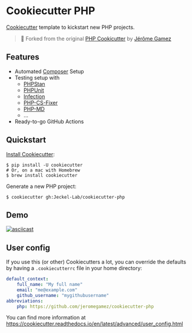 # Cookiecutter PHP

[Cookiecutter] template to kickstart new PHP projects.

> 🚀 Forked from the original [PHP Cookicutter](https://github.com/jeromegamez/cookiecutter-php) by [Jérôme Gamez](https://github.com/jeromegamez) 

## Features

* Automated [Composer] Setup
* Testing setup with 
  * [PHPStan](https://phpstan.org/)
  * [PHPUnit](https://phpunit.de/)
  * [Infection](https://infection.github.io/)
  * [PHP-CS-Fixer](https://github.com/PHP-CS-Fixer/PHP-CS-Fixer)
  * [PHP-MD](https://phpmd.org/)
  * ...
* Ready-to-go GitHub Actions

## Quickstart

[Install Cookiecutter][Cookiecutter Installation Docs]:

```shell
$ pip install -U cookiecutter
# Or, on a mac with Homebrew
$ brew install cookiecutter
```

Generate a new PHP project:

```shell
$ cookiecutter gh:Jeckel-Lab/cookiecutter-php
```

## Demo

[![asciicast](https://asciinema.org/a/385151.svg)](https://asciinema.org/a/385151)

## User config

If you use this (or other) Cookiecutters a lot, you can override the defaults by having
a `.cookiecutterrc` file in your home directory:

```yml
default_context:
    full_name: "My full name"
    email: "me@example.com"
    github_username: "mygithubusername"
abbreviations:
    php: https://github.com/jeromegamez/cookiecutter-php
```

You can find more information at https://cookiecutter.readthedocs.io/en/latest/advanced/user_config.html

[Composer]: https://getcomposer.org/
[Cookiecutter]: https://github.com/cookiecutter/cookiecutter/
[Cookiecutter Installation Docs]: https://cookiecutter.readthedocs.io/en/latest/installation.html
[PHPStan]: https://phpstan.org/
[PHPUnit]: https://phpunit.de/
